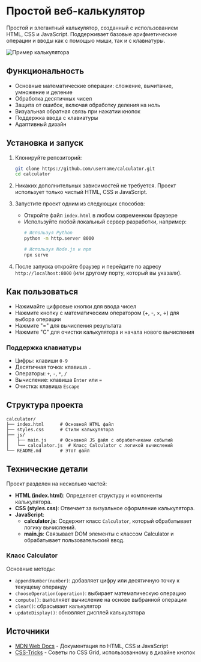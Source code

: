 # Простой веб-калькулятор

Простой и элегантный калькулятор, созданный с использованием HTML, CSS и JavaScript. Поддерживает базовые арифметические операции и вводы как с помощью мыши, так и с клавиатуры.

![Пример калькулятора](![image](https://github.com/user-attachments/assets/fea6733e-b3e7-4688-91fa-bd97bcd3b229)
)

## Функциональность

- Основные математические операции: сложение, вычитание, умножение и деление
- Обработка десятичных чисел
- Защита от ошибок, включая обработку деления на ноль
- Визуальная обратная связь при нажатии кнопок
- Поддержка ввода с клавиатуры
- Адаптивный дизайн

## Установка и запуск

1. Клонируйте репозиторий:
   ```bash
   git clone https://github.com/username/calculator.git
   cd calculator
   ```

2. Никаких дополнительных зависимостей не требуется. Проект использует только чистый HTML, CSS и JavaScript.

3. Запустите проект одним из следующих способов:
   - Откройте файл `index.html` в любом современном браузере
   - Используйте любой локальный сервер разработки, например:
     ```bash
     # Используя Python
     python -m http.server 8000
     
     # Используя Node.js и npm
     npx serve
     ```

4. После запуска откройте браузер и перейдите по адресу `http://localhost:8000` (или другому порту, который вы указали).

## Как пользоваться

- Нажимайте цифровые кнопки для ввода чисел
- Нажмите кнопку с математическим оператором (+, -, ×, ÷) для выбора операции
- Нажмите "=" для вычисления результата
- Нажмите "C" для очистки калькулятора и начала нового вычисления

### Поддержка клавиатуры

- Цифры: клавиши `0-9`
- Десятичная точка: клавиша `.`
- Операторы: `+`, `-`, `*`, `/`
- Вычисление: клавиша `Enter` или `=`
- Очистка: клавиша `Escape`

## Структура проекта

```
calculator/
├── index.html      # Основной HTML файл
├── styles.css      # Стили калькулятора
├── js/
│   ├── main.js     # Основной JS файл с обработчиками событий
│   └── calculator.js  # Класс Calculator с логикой вычислений
└── README.md       # Этот файл
```

## Технические детали

Проект разделен на несколько частей:

- **HTML (index.html)**: Определяет структуру и компоненты калькулятора.
- **CSS (styles.css)**: Отвечает за визуальное оформление калькулятора.
- **JavaScript**:
  - **calculator.js**: Содержит класс `Calculator`, который обрабатывает логику вычислений.
  - **main.js**: Связывает DOM элементы с классом Calculator и обрабатывает пользовательский ввод.

### Класс Calculator

Основные методы:
- `appendNumber(number)`: добавляет цифру или десятичную точку к текущему операнду
- `chooseOperation(operation)`: выбирает математическую операцию
- `compute()`: выполняет вычисление на основе выбранной операции
- `clear()`: сбрасывает калькулятор
- `updateDisplay()`: обновляет дисплей калькулятора

## Источники

- [MDN Web Docs](https://developer.mozilla.org/) - Документация по HTML, CSS и JavaScript
- [CSS-Tricks](https://css-tricks.com/) - Советы по CSS Grid, использованному в дизайне кнопок
